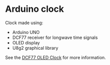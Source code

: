 # Arduino clock

Clock made using:

* Arduino UNO
* DCF77 receiver for longwave time signals
* OLED display
* U8g2 graphical library

See the [DCF77 OLED Clock](https://www.hackster.io/edwin-martin/dcf77-oled-clock-8a860a) for more information.
